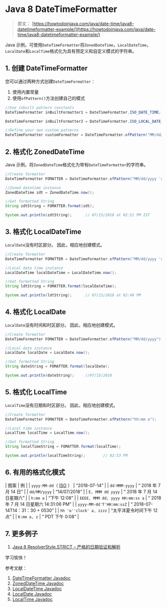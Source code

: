 # Java 8 DateTimeFormatter

> 原文： [https://howtodoinjava.com/java/date-time/java8-datetimeformatter-example/](https://howtodoinjava.com/java/date-time/java8-datetimeformatter-example/)

Java 示例，可使用`DateTimeFormatter`将`ZonedDateTime`，`LocalDateTime`，`LocalDate`和`LocalTime`格式化为具有预定义和自定义模式的字符串。

## 1\. 创建 DateTimeFormatter

您可以通过两种方式创建`DateTimeFormatter`：

1.  使用内置常量
2.  使用`ofPattern()`方法创建自己的模式

```java
//Use inbuilt pattern constants
DateTimeFormatter inBuiltFormatter1 = DateTimeFormatter.ISO_DATE_TIME;

DateTimeFormatter inBuiltFormatter2 = DateTimeFormatter.ISO_LOCAL_DATE_TIME;

//Define your own custom patterns
DateTimeFormatter customFormatter = DateTimeFormatter.ofPattern("MM/dd/yyyy 'at' hh:mma z");

```

## 2\. 格式化 ZonedDateTime

Java 示例，将`ZonedDateTime`格式化为带有`DateTimeFormatter`的字符串。

```java
//Create formatter
DateTimeFormatter FOMATTER = DateTimeFormatter.ofPattern("MM/dd/yyyy 'at' hh:mm a z");

//Zoned datetime instance
ZonedDateTime zdt = ZonedDateTime.now();

//Get formatted String
String zdtString = FOMATTER.format(zdt);

System.out.println(zdtString);		// 07/15/2018 at 02:51 PM IST

```

## 3\. 格式化 LocalDateTime

`LocalDate`没有时区部分。 因此，相应地创建模式。

```java
//Create formatter
DateTimeFormatter FOMATTER = DateTimeFormatter.ofPattern("MM/dd/yyyy 'at' hh:mm a");

//Local date time instance
LocalDateTime localDateTime = LocalDateTime.now();

//Get formatted String
String ldtString = FOMATTER.format(localDateTime);

System.out.println(ldtString);		// 07/15/2018 at 02:49 PM

```

## 4\. 格式化 LocalDate

`LocalDate`没有时间和时区部分。 因此，相应地创建模式。

```java
//Create formatter
DateTimeFormatter FOMATTER = DateTimeFormatter.ofPattern("MM/dd/yyyy");

//Local date instance
LocalDate localDate = LocalDate.now();

//Get formatted String
String dateString = FOMATTER.format(localDate);

System.out.println(dateString);		//07/15/2018

```

## 5\. 格式化 LocalTime

`LocalTime`没有日期和时区部分。 因此，相应地创建模式。

```java
//Create formatter
DateTimeFormatter FOMATTER = DateTimeFormatter.ofPattern("hh:mm a");

//Local time instance
LocalTime localTime = LocalTime.now();

//Get formatted String
String localTimeString = FOMATTER.format(localTime);

System.out.println(localTimeString);		// 02:53 PM

```

## 6\. 有用的格式化模式

| 图案 | 例 |
| `yyyy-MM-dd`（ [ISO](https://www.w3.org/QA/Tips/iso-date) ） | “2018-07-14” |
| `dd-MMM-yyyy` | “ 2018 年 7 月 14 日” |
| `dd/MM/yyyy` | “14/07/2018” |
| `E, MMM dd yyyy` | “ 2018 年 7 月 14 日星期六” |
| `h:mm a` | “下午 12:08” |
| `EEEE, MMM dd, yyyy HH:mm:ss a` | “ 2018 年 7 月 14 日星期六 14:31:06 PM” |
| `yyyy-MM-dd'T'HH:mm:ssZ` | “ 2018-07-14T14：31：30 + 0530” |
| `hh 'o''clock' a, zzzz` | “太平洋夏令时间下午 12 点” |
| `K:mm a, z` | “ PDT 下午 0:08” |

## 7\. 更多例子

1.  [Java 8 ResolverStyle.STRICT – 严格的日期验证和解析](https://howtodoinjava.com/java8/resolverstyle-strict-date-parsing/)

学习愉快！

参考文献：

1.  [DateTimeFormatter Javadoc](https://docs.oracle.com/javase/8/docs/api/java/time/format/DateTimeFormatter.html)
2.  [ZonedDateTime Javadoc](https://docs.oracle.com/javase/8/docs/api/java/time/ZonedDateTime.html)
3.  [LocalDateTime Javadoc](https://docs.oracle.com/javase/8/docs/api/java/time/LocalDateTime.html)
4.  [LocalDate Javadoc](https://docs.oracle.com/javase/8/docs/api/java/time/LocalDate.html)
5.  [LocalTime Javadoc](https://docs.oracle.com/javase/8/docs/api/java/time/LocalTime.html)